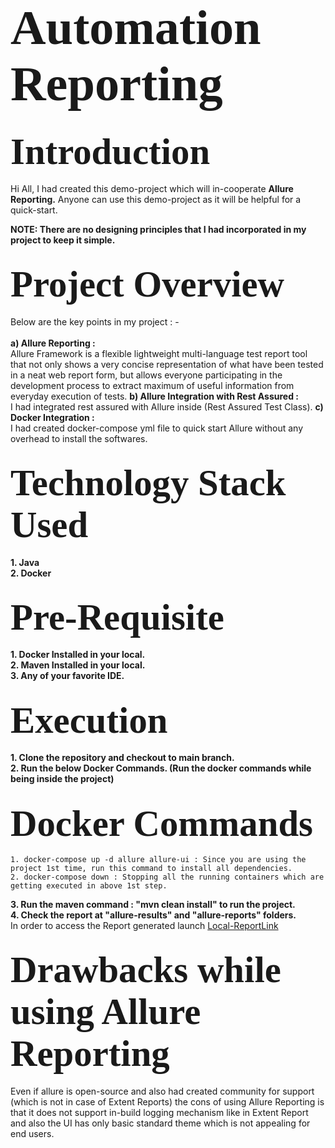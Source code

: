 # <span style="font-family: Calibri; font-size: 2.8em;"> Automation Reporting </span>
## <span style="font-family: Calibri; font-size: 2.8em;"> Introduction </span>

Hi All, I had created this demo-project which will in-cooperate **Allure Reporting.**
Anyone can use this demo-project as it will be helpful for a quick-start.

**NOTE: There are no designing principles that I had incorporated in my project to keep it simple.**

## <span style="font-family: Calibri; font-size: 2.8em;"> Project Overview </span>

Below are the key points in my project : - <br><br>
**a) Allure Reporting :** <br>
Allure Framework is a flexible lightweight multi-language test report tool that not only shows a very concise representation of what have been tested in a neat web report form, but allows everyone participating in the development process to extract maximum of useful information from everyday execution of tests.
**b) Allure Integration with Rest Assured :** <br>
I had integrated rest assured with Allure inside (Rest Assured Test Class).
**c) Docker Integration :** <br>
I had created docker-compose yml file to quick start Allure without any overhead to install the softwares.

## <span style="font-family: Calibri; font-size: 2.8em;"> Technology Stack Used </span>

**1. Java** <br>
**2. Docker** <br>

## <span style="font-family: Calibri; font-size: 2.8em;"> Pre-Requisite </span>

**1. Docker Installed in your local.** <br>
**2. Maven Installed in your local.**<br>
**3. Any of your favorite IDE.** <br>

## <span style="font-family: Calibri; font-size: 2.8em;"> Execution </span>

**1. Clone the repository and checkout to main branch.** <br>
**2. Run the below Docker Commands. (Run the docker commands while being inside the project)** <br>

## <span style="font-family: Calibri; font-size: 2.8em;"> Docker Commands </span>

    1. docker-compose up -d allure allure-ui : Since you are using the project 1st time, run this command to install all dependencies.
    2. docker-compose down : Stopping all the running containers which are getting executed in above 1st step.

**3. Run the maven command : "mvn clean install" to run the project.** <br>
**4. Check the report at "allure-results" and "allure-reports" folders.**<br>
In order to access the Report generated launch [Local-ReportLink](http://localhost:5050/allure-docker-service/latest-report)

## <span style="font-family: Calibri; font-size: 2.8em;"> Drawbacks while using Allure Reporting </span>
Even if allure is open-source and also had created community for support (which is not in case of Extent Reports) the cons of using Allure Reporting is that it does not support in-build logging mechanism like in Extent Report and also the UI has only basic standard theme which is not appealing for end users.
